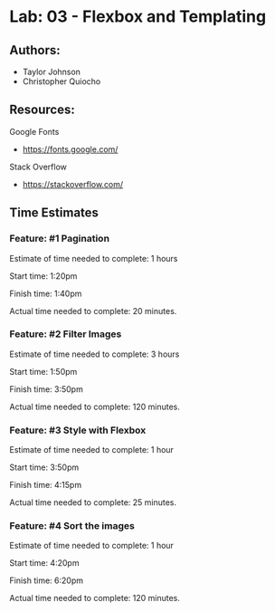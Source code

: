 # Lab: 03 - Flexbox and Templating

## Authors:

- Taylor Johnson
- Christopher Quiocho

## Resources:

Google Fonts

- https://fonts.google.com/

Stack Overflow

- https://stackoverflow.com/

## Time Estimates

### Feature: #1 Pagination

Estimate of time needed to complete: 1 hours

Start time: 1:20pm

Finish time: 1:40pm

Actual time needed to complete: 20 minutes.

### Feature: #2 Filter Images

Estimate of time needed to complete: 3 hours

Start time: 1:50pm

Finish time: 3:50pm

Actual time needed to complete: 120 minutes.

### Feature: #3 Style with Flexbox

Estimate of time needed to complete: 1 hour

Start time: 3:50pm

Finish time: 4:15pm

Actual time needed to complete: 25 minutes.

### Feature: #4 Sort the images

Estimate of time needed to complete: 1 hour

Start time: 4:20pm

Finish time: 6:20pm

Actual time needed to complete: 120 minutes.
